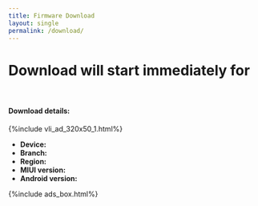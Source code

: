 ```yaml
---
title: Firmware Download
layout: single
permalink: /download/
---
```


<script async type="text/javascript" src="/assets/js/download.js"></script>

<h1 id="downloadPageTitle" data-ref="DownloadWillStart">Download will start immediately for <span id="codename"></span>
</h1>
<br />
<div class="card card-group">
	<div class="card-body">
		<h4 data-ref="DownloadDetails">Download details:</h4>
		{%include vli_ad_320x50_1.html%}
		<ul>
			<li><b data-ref="d-device">Device:</b> <span id="device"></span></li>
			<li><b data-ref="d-branch">Branch:</b> <span id="branch"></span></li>
			<li><b data-ref="d-region">Region:</b> <span id="region"></span></li>
			<li><b data-ref="d-miui">MIUI version:</b> <span id="miui"></span></li>
			<li><b data-ref="d-android">Android version:</b> <span id="android"></span></li>
		</ul>
	</div>
	<div class="card card-body">
		{%include ads_box.html%}
	</div>
</div>